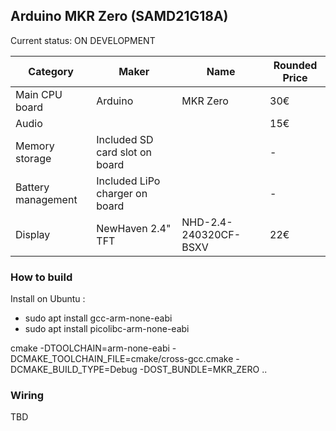 ## Arduino MKR Zero (SAMD21G18A)

Current status: ON DEVELOPMENT

| Category           | Maker                          | Name                  | Rounded Price |
| ------------------ | ------------------------------ | --------------------- | ------------- |
| Main CPU board     | Arduino                        | MKR Zero              | 30€           |
| Audio              |                                |                       | 15€           |
| Memory storage     | Included SD card slot on board |                       | -             |
| Battery management | Included LiPo charger on board |                       | -             |
| Display            | NewHaven  2.4" TFT             | NHD-2.4-240320CF-BSXV | 22€           |

### How to build

Install on Ubuntu : 
- sudo apt install gcc-arm-none-eabi
- sudo apt install picolibc-arm-none-eabi

cmake -DTOOLCHAIN=arm-none-eabi -DCMAKE_TOOLCHAIN_FILE=cmake/cross-gcc.cmake  -DCMAKE_BUILD_TYPE=Debug -DOST_BUNDLE=MKR_ZERO ..

### Wiring

TBD